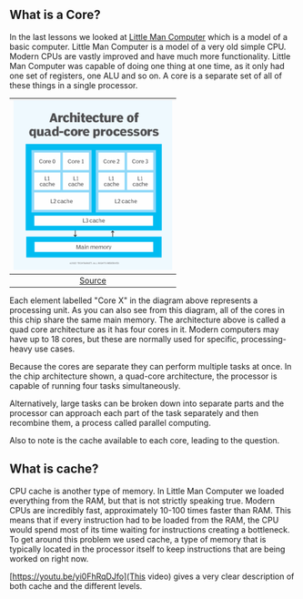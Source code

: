 ## What is a Core?

In the last lessons we looked at [Little Man Computer](https://peterhigginson.co.uk/lmc/) which is a model of a basic computer. Little Man Computer is a model of a very old simple CPU. Modern CPUs are vastly improved and have much more functionality. Little Man Computer was capable of doing one thing at one time, as it only had one set of registers, one ALU and so on. A core is a separate set of all of these things in a single processor.

|![quad core diagram](quad_core.png "Quad Core")|
|:--:|
|[Source](https://www.techtarget.com/whatis/definition/quad-core-processor)|

Each element labelled "Core X" in the diagram above represents a processing unit. As you can also see from this diagram, all of the cores in this chip share the same main memory. The architecture above is called a quad core architecture as it has four cores in it. Modern computers may have up to 18 cores, but these are normally used for specific, processing-heavy use cases.

Because the cores are separate they can perform multiple tasks at once. In the chip architecture shown, a quad-core architecture, the processor is capable of running four tasks simultaneously. 

Alternatively, large tasks can be broken down into separate parts and the processor can approach each part of the task separately and then recombine them, a process called parallel computing. 

Also to note is the cache available to each core, leading to the question.

## What is cache?

CPU cache is another type of memory. In Little Man Computer we loaded everything from the RAM, but that is not strictly speaking true. Modern CPUs are incredibly fast, approximately 10-100 times faster than RAM. This means that if every instruction had to be loaded from the RAM, the CPU would spend most of its time waiting for instructions creating a bottleneck. To get around this problem we used cache, a type of memory that is typically located in the processor itself to keep instructions that are being worked on right now. 

[https://youtu.be/yi0FhRqDJfo](This video) gives a very clear description of both cache and the different levels.